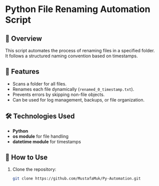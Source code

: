 # Python File Renaming Automation Script

## 📌 Overview
This script automates the process of renaming files in a specified folder.  
It follows a structured naming convention based on timestamps.

## 🚀 Features
- Scans a folder for all files.
- Renames each file dynamically (`renamed_0_timestamp.txt`).
- Prevents errors by skipping non-file objects.
- Can be used for log management, backups, or file organization.

## 🛠️ Technologies Used
- **Python**
- **os module** for file handling
- **datetime module** for timestamps

## 🔧 How to Use
1. Clone the repository:
   ```sh
   git clone https://github.com/MustafaMuk/Py-Automation.git
